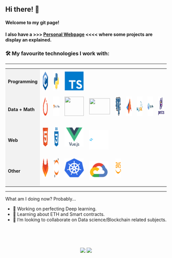 ## Hi there! 👋
#### Welcome to my git page!

 #### I also have a >>> [Personal Webpage](https://www.roberto-arce.com/) <<<< where some projects are display an explained.



### :hammer_and_wrench: My favourite technologies I work with:
---
 <div>
  
<table style="border-collapse: collapse; width: 100%;">
  <tr>
    <th style="border: none; background-color: #f2f2f2; padding: 8px; text-align: left;">Programming</th>
    <td style="border: none; padding: 8px; text-align: left;">  <img src="https://github.com/devicons/devicon/blob/master/icons/c/c-original.svg"   width="60" height="60"/>   </td> 
     <td style="border: none; padding: 8px; text-align: left;">  <img src="https://github.com/devicons/devicon/blob/master/icons/python/python-original.svg"   width="60" height="60"/> </td> 
     <td style="border: none; padding: 8px; text-align: left;">  <img src="https://github.com/devicons/devicon/blob/master/icons/typescript/typescript-original.svg"   width="60" height="60"/>  </td> 
  </tr>
   
  <tr>
     <th style="border: none; background-color: #f2f2f2; padding: 8px; text-align: left;"> Data + Math</th>
     <td style="border: none; padding: 8px; text-align: left;"> <img src="https://github.com/devicons/devicon/blob/master/icons/pytorch/pytorch-original.svg"   width="60" height="60"/>&nbsp; </th>
     <td style="border: none; padding: 8px; text-align: left;"> <img src="https://github.com/devicons/devicon/blob/master/icons/tensorflow/tensorflow-original-wordmark.svg"   width="65" height="60"/>&nbsp;  </th>
     <td style="border: none; padding: 8px; text-align: left;"> <img src="https://spark.apache.org/docs/latest/api/python/_static/spark-logo-reverse.png"  width="60" height="60"/>&nbsp; </th>
     <td style="border: none; padding: 8px; text-align: left;"> <img src="https://scikit-learn.org/stable/_static/scikit-learn-logo-small.png"  width="65" height="50"/>&nbsp;  </th>
     <td style="border: none; padding: 8px; text-align: left;"> <img src="https://github.com/devicons/devicon/blob/master/icons/postgresql/postgresql-original.svg"  width="60" height="60"/>&nbsp;  </th>
     <td style="border: none; padding: 8px; text-align: left;"> <img src="https://github.com/devicons/devicon/blob/master/icons/matlab/matlab-original.svg"  width="60" height="60"/>&nbsp; </th>
     <td style="border: none; padding: 8px; text-align: left;"> <img src="https://github.com/devicons/devicon/blob/master/icons/mysql/mysql-original-wordmark.svg"    width="60" height="60"/>&nbsp;  </th>
     <td style="border: none; padding: 8px; text-align: left;"> <img src="https://github.com/devicons/devicon/blob/master/icons/numpy/numpy-original-wordmark.svg"    width="60" height="60"/>&nbsp;  </th>
     <td style="border: none; padding: 8px; text-align: left;"> <img src="https://github.com/devicons/devicon/blob/master/icons/pandas/pandas-original-wordmark.svg"    width="60" height="60"/>&nbsp;  </th>     
  </tr>
  <tr>
    <th style="border: none; background-color: #f2f2f2; padding: 8px; text-align: left;">Web</th> 
      <td style="border: none; padding: 8px; text-align: left;"><img src="https://github.com/devicons/devicon/blob/master/icons/html5/html5-original.svg"   width="60" height="60"/>&nbsp; </td>
      <td style="border: none; padding: 8px; text-align: left;"><img src="https://github.com/devicons/devicon/blob/master/icons/css3/css3-plain-wordmark.svg"    width="60" height="60"/>&nbsp; </td>
      <td style="border: none; padding: 8px; text-align: left;"><img src="https://github.com/devicons/devicon/blob/master/icons/vuejs/vuejs-original-wordmark.svg"   width="60" height="60"/>&nbsp; </td>
      <td style="border: none; padding: 8px; text-align: left;"><img src="https://github.com/devicons/devicon/blob/master/icons/tailwindcss/tailwindcss-original-wordmark.svg"   width="60" height="60"/>&nbsp; </td>
  </tr>
  
   <tr>
    <th style="border: none; background-color: #f2f2f2; padding: 8px; text-align: left;">Other</th>
      <td style="border: none; padding: 8px; text-align: left;"><img src="https://github.com/devicons/devicon/blob/master/icons/gitlab/gitlab-original.svg"  width="60" height="60"/>&nbsp;</td>
      <td style="border: none; padding: 8px; text-align: left;"><img src="https://github.com/devicons/devicon/blob/master/icons/jupyter/jupyter-original.svg"  width="60" height="60"/>&nbsp;</td>
      <td style="border: none; padding: 8px; text-align: left;"><img src="https://github.com/devicons/devicon/blob/master/icons/kubernetes/kubernetes-plain.svg"  width="60" height="60" />&nbsp; </td>
      <td style="border: none; padding: 8px; text-align: left;"><img src="https://github.com/devicons/devicon/blob/master/icons/googlecloud/googlecloud-original.svg"  width="60" height="60"   />&nbsp;  </td>
      <td style="border: none; padding: 8px; text-align: left;"><img src="https://github.com/devicons/devicon/blob/master/icons/amazonwebservices/amazonwebservices-plain-wordmark.svg"  width="60" height="60"   />&nbsp;  </td>
     </tr>
</table>

---


What am I doing now? Probably...

- 🔭 Working on perfecting Deep learning.
- 🌱 Learning about ETH and Smart contracts.
- 👯 I’m looking to collaborate on Data science/Blockchain related subjects.
 
<br><br><br>
<p align="center">
  <img src="https://media.giphy.com/media/NEvPzZ8bd1V4Y/giphy.gif" width="325"/>
  <img src="https://media.giphy.com/media/KCvJeEECMCGNhIlK6O/giphy.gif" width="300"/>
</p>

 
